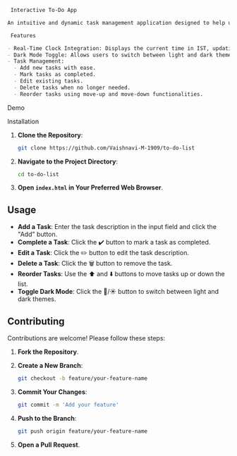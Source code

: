 ```markdown
 Interactive To-Do App

An intuitive and dynamic task management application designed to help users efficiently organize their daily activities.

 Features

- Real-Time Clock Integration: Displays the current time in IST, updating every second.
- Dark Mode Toggle: Allows users to switch between light and dark themes for optimal viewing.
- Task Management:
  - Add new tasks with ease.
  - Mark tasks as completed.
  - Edit existing tasks.
  - Delete tasks when no longer needed.
  - Reorder tasks using move-up and move-down functionalities.
```
 Demo




 Installation

1. **Clone the Repository**:

   ```bash
   git clone https://github.com/Vaishnavi-M-1909/to-do-list
   ```

2. **Navigate to the Project Directory**:

   ```bash
   cd to-do-list
   ```

3. **Open `index.html` in Your Preferred Web Browser**.

## Usage

- **Add a Task**: Enter the task description in the input field and click the "Add" button.
- **Complete a Task**: Click the ✔️ button to mark a task as completed.
- **Edit a Task**: Click the ✏️ button to edit the task description.
- **Delete a Task**: Click the 🗑️ button to remove the task.
- **Reorder Tasks**: Use the ⬆️ and ⬇️ buttons to move tasks up or down the list.
- **Toggle Dark Mode**: Click the 🌙/☀️ button to switch between light and dark themes.

## Contributing

Contributions are welcome! Please follow these steps:

1. **Fork the Repository**.
2. **Create a New Branch**:

   ```bash
   git checkout -b feature/your-feature-name
   ```

3. **Commit Your Changes**:

   ```bash
   git commit -m 'Add your feature'
   ```

4. **Push to the Branch**:

   ```bash
   git push origin feature/your-feature-name
   ```

5. **Open a Pull Request**.

